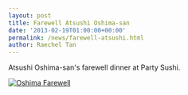 ```yaml
---
layout: post
title: Farewell Atsushi Oshima-san
date: '2013-02-19T01:00:00+00:00'
permalink: /news/farewell-atsushi.html
author: Raechel Tan
---
```

<p>Atsushi Oshima-san's farewell dinner at Party Sushi.</p><p class="indent"><a href="{{ site.baseurl }}/assets/images/posts/OshimaFarewell.jpg" ><img src="{{ site.baseurl }}/assets/images/posts/OshimaFarewell.jpg" alt="Oshima Farewell" border="0"></a></p>
